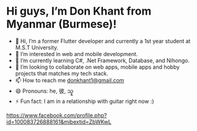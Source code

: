 # Hi guys, I’m Don Khant from Myanmar (Burmese)!

- 👋 Hi, I’m a former Flutter developer and currently a 1st year student at M.S.T University.
- 👀 I’m interested in web and mobile development.
- 🌱 I’m currently learning C#, .Net Framework, Database, and Nihongo.
- 💞️ I’m looking to collaborate on web apps, mobile apps and hobby projects that matches my tech stack.
- 📫 How to reach me donkhant1@gmail.com
- 😄 Pronouns: he, 彼, သူ
- ⚡ Fun fact: I am in a relationship with guitar right now :)

https://www.facebook.com/profile.php?id=100083726888161&mibextid=ZbWKwL

<!---
donKhant-programmer/donKhant-programmer is a ✨ special ✨ repository because its `README.md` (this file) appears on your GitHub profile.
You can click the Preview link to take a look at your changes.
--->
